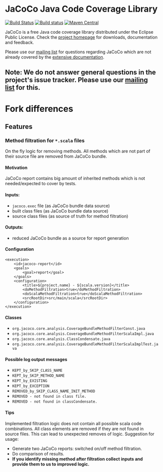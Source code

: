 JaCoCo Java Code Coverage Library
=================================

[![Build Status](https://dev.azure.com/jacoco-org/JaCoCo/_apis/build/status/JaCoCo?branchName=master)](https://dev.azure.com/jacoco-org/JaCoCo/_build/latest?definitionId=1&branchName=master)
[![Build status](https://ci.appveyor.com/api/projects/status/g28egytv4tb898d7/branch/master?svg=true)](https://ci.appveyor.com/project/JaCoCo/jacoco/branch/master)
[![Maven Central](https://img.shields.io/maven-central/v/org.jacoco/jacoco.svg)](http://search.maven.org/#search|ga|1|g%3Aorg.jacoco)

JaCoCo is a free Java code coverage library distributed under the Eclipse Public
License. Check the [project homepage](http://www.jacoco.org/jacoco)
for downloads, documentation and feedback.

Please use our [mailing list](https://groups.google.com/forum/?fromgroups=#!forum/jacoco)
for questions regarding JaCoCo which are not already covered by the
[extensive documentation](http://www.jacoco.org/jacoco/trunk/doc/).

Note: We do not answer general questions in the project's issue tracker. Please use our [mailing list](https://groups.google.com/forum/?fromgroups=#!forum/jacoco) for this.
-------------------------------------------------------------------------

# Fork differences
## Features
### Method filtration for `*.scala` files
On the fly logic for removing methods. All methods which are not part of their source file are removed from JaCoCo bundle.
#### Motivation
JaCoCo report contains big amount of inherited methods which is not needed/expected to cover by tests.
#### Inputs:
- `jacoco.exec` file (as JaCoCo bundle data source)
- built class files (as JaCoCo bundle data source)
- source class files (as source of truth for method filtration)

#### Outputs:
- reduced JaCoCo bundle as a source for report generation

#### Configuration
```
<execution>
    <id>jacoco-report</id>
    <goals>
        <goal>report</goal>
    </goals>
    <configuration>
        <title>${project.name} - ${scala.version}</title>
        <doMethodFiltration>true</doMethodFiltration>
        <doScalaMethodFiltration>true</doScalaMethodFiltration>
        <srcRootDir>src/main/scala</srcRootDir>
    </configuration>
</execution>
```

#### Classes
- `org.jacoco.core.analysis.CoverageBundleMethodFilterConst.java`
- `org.jacoco.core.analysis.CoverageBundleMethodFilterScalaImpl.java`
- `org.jacoco.core.analysis.ClassCondensate.java`
- `org.jacoco.core.analysis.CoverageBundleMethodFilterScalaImplTest.java`

#### Possible log output messages
- `KEPT_by_SKIP_CLASS_NAME`
- `KEPT_by_SKIP_METHOD_NAME`
- `KEPT_by_EXISTING`
- `KEPT_by_EXCEPTION`
- `REMOVED_by_SKIP_CLASS_NAME_INIT_METHOD`
- `REMOVED - not found in class file.`
- `REMOVED - not found in classCondensate.`

#### Tips
Implemented filtration logic does not contain all possible scala code combinations. All class elements are removed if they are not found in source files. This can lead to unexpected removes of logic.
Suggestion for usage:
- Generate two JaCoCo reports: switched on/off method filtration.
- Do comparison of results.
- **If you identify missing method after filtration collect inputs and provide them to us to improved logic.**
